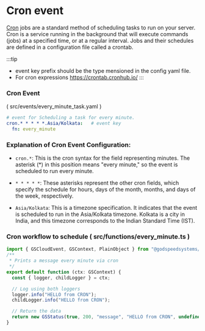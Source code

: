
# Cron event
[Cron](https://github.com/godspeedsystems/gs-plugins/tree/main/plugins/cron-as-eventsource#godspeed-plugin-cron-as-eventsource)  jobs are a standard method of scheduling tasks to run on your server. Cron is a service running in the background that will execute commands (jobs) at a specified time, or at a regular interval. Jobs and their schedules are defined in a configuration file called a crontab.

:::tip 
- event key prefix should be the type mensioned in the config yaml file.
- For cron expressions https://crontab.cronhub.io/
:::

### Cron Event 

( src/events/every_minute_task.yaml )
```yaml
# event for Scheduling a task for every minute.
cron.* * * * *.Asia/Kolkata:   # event key
  fn: every_minute

```

### Explanation of Cron Event Configuration:

- `cron.*`: This is the cron syntax for the field representing minutes. The asterisk (*) in this position means "every minute," so the event is scheduled to run every minute.

- `* * * * *`: These asterisks represent the other cron fields, which specify the schedule for hours, days of the month, months, and days of the week, respectively. 

- `Asia/Kolkata`: This is a timezone specification. It indicates that the event is scheduled to run in the Asia/Kolkata timezone. Kolkata is a city in India, and this timezone corresponds to the Indian Standard Time (IST).

<!-- 
### Cron workflow to schedule 
( src/functions/every_minute.yaml )

summary: this workflow will be running every minute
tasks:
  - id: print
    description: print for every minute
    fn: com.gs.return
    args:
      data: HELLO from CRON
-->

### Cron workflow to schedule ( src/functions/every_minute.ts )

```ts
import { GSCloudEvent, GSContext, PlainObject } from "@godspeedsystems/core";
/**
 * Prints a message every minute via cron
 */
export default function (ctx: GSContext) {
  const { logger, childLogger } = ctx;

  // Log using both loggers
  logger.info("HELLO from CRON");
  childLogger.info("HELLO from CRON");

  // Return the data
  return new GSStatus(true, 200, "message", "HELLO from CRON", undefined);
}
```




